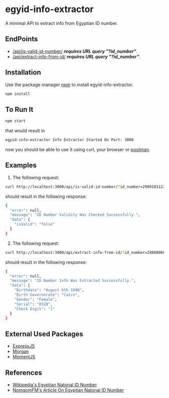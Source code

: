 # egyid-info-extractor
A minimal API to extract info from Egyptian ID number.

## EndPoints 

* [/api/is-valid-id-number/]() ___requires URL query "?id_number"___.
* [/api/extract-info-from-id/]() ___requires URL query "?id_number"___.

## Installation

Use the package manager [npm](https://www.npmjs.com/) to install egyid-info-extractor.

```bash
npm install
```

## To Run It
```bash
npm start
```
that would result in 
```bash
egyid-info-extractor Info Extractor Started On Port: 3000
```
now you should be able to use it using curl, your browser or [postman](https://www.postman.com/).

## Examples 

1. The following request:
```bash
curl http://localhost:3000/api/is-valid-id-number/?id_number=29001011234567
```
should result in the following response:
```bash
{
  "error": null,
  "message": "ID Number Validity Was Checked Successfully.",
  "data": {
    "isValid": "false"
  }
}
```
2. The following request:
```bash
curl http://localhost:3000/api/extract-info-from-id/?id_number=29808060103281
```
should result in the following response:
```bash
{
  "error": null,
  "message": "ID Number Info Was Extracted Successfully.",
  "data": {
    "Birthdate": "August 6th 1998",
    "Birth Governorate": "Cairo",
    "Gender": "Female",
    "Serial": "0328",
    "Check Digit": "1"
  }
}
```
## External Used Packages

* [ExpressJS](https://expressjs.com/)
* [Morgan](https://www.npmjs.com/package/morgan)
* [MomentJS](https://momentjs.com/)

## References
* [Wikipedia's Egyptian Natonal ID Number](https://ar.wikipedia.org/wiki/%D8%A8%D8%B7%D8%A7%D9%82%D8%A9_%D8%A7%D9%84%D8%B1%D9%82%D9%85_%D8%A7%D9%84%D9%82%D9%88%D9%85%D9%8A_%D8%A7%D9%84%D9%85%D8%B5%D8%B1%D9%8A%D8%A9)
* [NomgomFM's Article On Egyptian Natonal ID Number](https://www.nogoumfm.net/news/2019/04/%D8%A7%D9%84%D8%A3%D8%B1%D9%82%D8%A7%D9%85-%D8%A7%D9%84%D9%8014-%D8%B9%D9%84%D9%89-%D8%A8%D8%B7%D8%A7%D9%82%D8%A9-%D8%A7%D9%84%D8%B1%D9%82%D9%85-%D8%A7%D9%84%D9%82%D9%88%D9%85%D9%8A-%D9%87%D9%84/)
